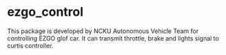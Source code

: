 # ezgo_control
This package is developed by NCKU Autonomous Vehicle Team for controlling EZGO glof car. It can transmit throttle, brake and lights signal to curtis controller.
